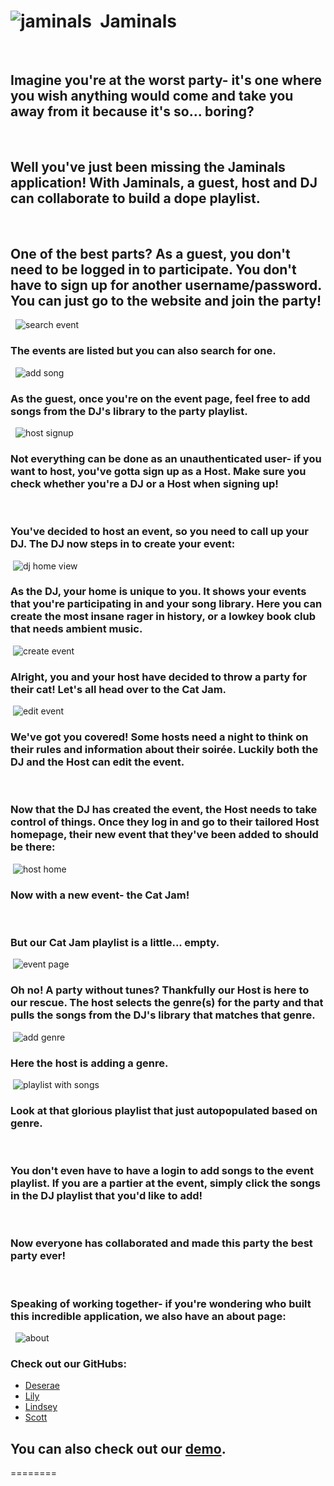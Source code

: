 ![jaminals](https://i.imgur.com/1J5rVSt.png)
​
Jaminals
========
​
​
## Imagine you're at the worst party- it's one where you wish anything would come and take you away from it because it's so... boring? 
​
## Well you've just been missing the Jaminals application! With Jaminals, a guest, host and DJ can collaborate to build a dope playlist. 
​
## One of the best parts? As a guest, you don't need to be logged in to participate. You don't have to sign up for **another** username/password. You can just go to the website and join the party!
​
​
![search event](https://i.imgur.com/6cUhCEg.png)
​
​
### The events are listed but you can also search for one. 
​
​
![add song](https://i.imgur.com/dYri109.png)
​
​
### As the guest, once you're on the event page, feel free to add songs from the DJ's library to the party playlist. 
​
​
![host signup](https://i.imgur.com/XdBZpK8.png)
​
​
### Not everything can be done as an unauthenticated user- if you want to host, you've gotta sign up as a Host. Make sure you check whether you're a DJ or a Host when signing up! 
​
​
### You've decided to host an event, so you need to call up your DJ. The DJ now steps in to create your event:
​
![dj home view](https://i.imgur.com/ftvWdZv.png)
​
​
### As the DJ, your home is unique to you. It shows your events that you're participating in and your song library. Here you can create the most insane rager in history, or a lowkey book club that needs ambient music. 
​
![create event](https://i.imgur.com/4s008Mh.png)
​
​
### Alright, you and your host have decided to throw a party for their cat! Let's all head over to the Cat Jam. 
​
![edit event](https://i.imgur.com/DS9q7zC.png)
​
​
### We've got you covered! Some hosts need a night to think on their rules and information about their soirée. Luckily both the DJ **and** the Host can edit the event.
​
### Now that the DJ has created the event, the Host needs to take control of things. Once they log in and go to their tailored Host homepage, their new event that they've been added to should be there:
​
![host home](https://i.imgur.com/jrunEpu.png)
​
​
### Now with a new event- the Cat Jam! 
​
### But our Cat Jam playlist is a little... empty.
​
![event page](https://i.imgur.com/mRehiVZ.png)
​
​
### Oh no! A party without tunes? Thankfully our Host is here to our rescue. The host selects the genre(s) for the party and that pulls the songs from the DJ's library that matches that genre. 
​
![add genre](https://i.imgur.com/t1K3gJC.png)
​
​
### Here the host is adding a genre.
​
![playlist with songs](https://i.imgur.com/sDxkKMo.png)
​
​
### Look at that glorious playlist that just autopopulated based on genre.
​
### You don't even have to have a login to add songs to the event playlist. If you are a partier at the event, simply click the songs in the DJ playlist that you'd like to add! 
​
### Now everyone has collaborated and made this party the best party ever!
​
### Speaking of working together- if you're wondering who built this incredible application, we also have an about page:
​
​
![about](https://i.imgur.com/90Odd3q.png)
​
### Check out our GitHubs:
+ [Deserae](https://github.com/deseraekaufman)
​
+ [Lily](https://github.com/lilylaf)
​
+ [Lindsey](https://github.com/lindsjens)
​
+ [Scott](https://github.com/klous)
​
## You can also check out our [demo](https://youtu.be/fFHVOTkXf7M).

========
